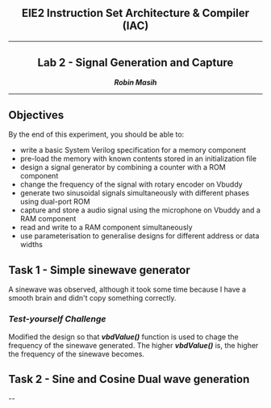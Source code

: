 <center>

## EIE2 Instruction Set Architecture & Compiler (IAC)

---
## Lab 2 - Signal Generation and Capture

**_Robin Masih_**

---

</center>

## Objectives
By the end of this experiment, you should be able to:
* write a basic System Verilog specification for a memory component
* pre-load the memory with known contents stored in an initialization file
* design a signal generator by combining a counter with a ROM component
* change the frequency of the signal with rotary encoder on Vbuddy
* generate two sinusoidal signals simultaneously with different phases using dual-port ROM
* capture and store a audio signal using the microphone on Vbuddy and a RAM component
* read and write to a RAM component simultaneously
* use parameterisation to generalise designs for different address or data widths

## Task 1 - Simple sinewave generator

A sinewave was observed, although it took some time because I have a smooth brain and didn't copy something correctly.

### _Test-yourself Challenge_ 

Modified the design so that **_vbdValue()_** function is used to chage the frequency of the sinewave generated. The higher **_vbdValue()_** is, the higher the frequency of the sinewave becomes.

## Task 2 - Sine and Cosine Dual wave generation

--



